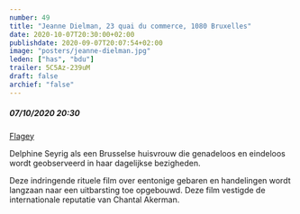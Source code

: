 ```yaml
---
number: 49
title: "Jeanne Dielman, 23 quai du commerce, 1080 Bruxelles"
date: 2020-10-07T20:30:00+02:00
publishdate: 2020-09-07T20:07:54+02:00
image: "posters/jeanne-dielman.jpg"
leden: ["has", "bdu"]
trailer: 5C5Az-239uM
draft: false
archief: "false"
---
```


##### 07/10/2020 20:30

[Flagey](https://www.flagey.be/nl/activity/7618-jeanne-dielman-23-quai-du-commerce-1080-bruxelles-chantal-akerman)

Delphine Seyrig als een Brusselse huisvrouw die genadeloos en eindeloos wordt
geobserveerd in haar dagelijkse bezigheden.
<!--more-->
Deze indringende rituele film over eentonige gebaren en handelingen wordt
langzaan naar een uitbarsting toe opgebouwd. Deze film vestigde de internationale
reputatie van Chantal Akerman.
